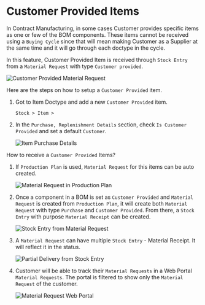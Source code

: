 <!-- add-breadcrumbs -->
# Customer Provided Items

In Contract Manufacturing, in some cases Customer provides specific items as one or few of the BOM components. These items cannot be received using a `Buying Cycle` since that will mean making Customer as a Supplier at the same time and it will go through each doctype in the cycle.

In this feature, Customer Provided Item is received through `Stock Entry` from a `Material Request` with type `Customer provided`.

<img alt="Customer Provided Material Request" class="screenshot" src="{{docs_base_url}}/assets/img/articles/material-request-customer-provided.png">

Here are the steps on how to setup a `Customer Provided` item.

1.  Got to Item Doctype and add a new `Customer Provided` item.

    `Stock > Item >`

2.  In the `Purchase, Replenishment Details` section, check `Is Customer
    Provided` and set a default `Customer`.

    <img alt="Item Purchase Details" class="screenshot" src="{{docs_base_url}}/assets/img/stock/item-purchase.png">

How to receive a `Customer Provided` Items?

1.  If `Production Plan` is used, `Material Request` for this items can be auto
    created.

    <img alt="Material Request in Production Plan" class="screenshot" src="{{docs_base_url}}/assets/img/articles/material-request-production-plan.png">

2. Once a component in a BOM is set as `Customer Provided` and `Material  
   Request` is created from `Production Plan`, it will create both `Material Request` with type `Purchase` and `Customer Provided`. From there, a `Stock Entry` with purpose `Material Receipt` can be created.

   <img alt="Stock Entry from Material Request" class="screenshot" src="{{docs_base_url}}/assets/img/articles/create-mr-from-material-request.png">

3. A `Material Request` can have multiple `Stock Entry` - Material Receipt. It
   will reflect it in the status.

   <img alt="Partial Delivery from Stock Entry" class="screenshot" src="{{docs_base_url}}/assets/img/articles/partial-delivery-mr.png">

4. Customer will be able to track their `Material Requests` in a Web Portal
   `Material Requests`. The portal is filtered to show only the `Material Request` of the customer.

   <img alt="Material Request Web Portal" class="screenshot" src="{{docs_base_url}}/assets/img/articles/material-request-web-portal.png">
